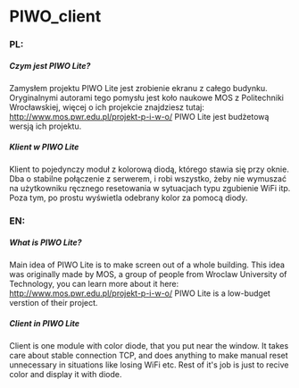 # PIWO_client

### PL:
##### Czym jest PIWO Lite?
Zamysłem projektu PIWO Lite jest zrobienie ekranu z całego budynku. Oryginalnymi autorami tego pomysłu jest koło naukowe MOS z Politechniki Wrocławskiej, więcej o ich projekcie znajdziesz tutaj:
http://www.mos.pwr.edu.pl/projekt-p-i-w-o/
PIWO Lite jest budżetową wersją ich projektu.

##### Klient w PIWO Lite
Klient to pojedynczy moduł z kolorową diodą, którego stawia się przy oknie. Dba o stabilne połączenie z serwerem, i robi wszystko, żeby nie wymuszać na użytkowniku ręcznego resetowania w sytuacjach typu zgubienie WiFi itp. Poza tym, po prostu wyświetla odebrany kolor za pomocą diody.


### EN:
##### What is PIWO Lite?
Main idea of PIWO Lite is to make screen out of a whole building. This idea was originally made by MOS, a group of people from Wroclaw University of Technology, you can learn more about it here:
http://www.mos.pwr.edu.pl/projekt-p-i-w-o/
PIWO Lite is a low-budget verstion of their project.

##### Client in PIWO Lite
Client is one module with color diode, that you put near the window. It takes care about stable connection TCP, and does anything to make manual reset unnecessary in situations like losing WiFi etc. Rest of it's job is just to recive color and display it with diode.
